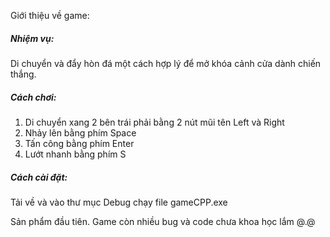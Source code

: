 Giới thiệu về game:  
##### Nhiệm vụ:  
Di chuyển và đẩy hòn đá một cách hợp lý để mở khóa cảnh cửa dành chiến thắng.  

##### Cách chơi:  
1. Di chuyển xang 2 bên trái phải bằng 2 nút mũi tên Left và Right  
2. Nhảy lên bằng phím Space
3. Tấn công bằng phím Enter
4. Lướt nhanh bằng phím S

##### Cách cài đặt:  
Tải về và vào thư mục Debug chạy file gameCPP.exe  

Sản phẩm đầu tiên. Game còn nhiều bug và code chưa khoa học lắm @.@